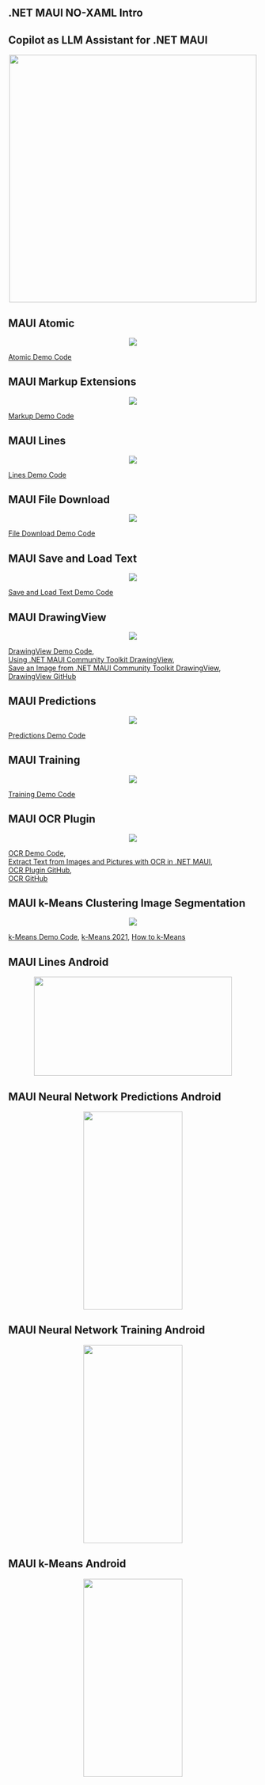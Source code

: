 ## .NET MAUI NO-XAML Intro

## Copilot as LLM Assistant for .NET MAUI  

<p align="center">
  <img src="https://github.com/grensen/maui/blob/main/figures/Copilot.png" height = 500, width = 500>
</p>

## MAUI Atomic  

<p align="center">
  <img src="https://github.com/grensen/maui/blob/main/figures/maui_atomic_code.png">
</p>

[Atomic Demo Code](https://github.com/grensen/maui/blob/main/code/maui_atomic.cs)

## MAUI Markup Extensions

<p align="center">
  <img src="https://github.com/grensen/maui/blob/main/figures/maui_markup_demo.png">
</p>

[Markup Demo Code](https://github.com/grensen/maui/blob/main/code/maui_markup_demo.cs)

## MAUI Lines

<p align="center">
  <img src="https://github.com/grensen/maui/blob/main/figures/maui_lines.png">
</p>

[Lines Demo Code](https://github.com/grensen/maui/blob/main/code/maui_lines.cs)

## MAUI File Download

<p align="center">
  <img src="https://github.com/grensen/maui/blob/main/figures/maui_file_download.png">
</p>

[File Download Demo Code](https://github.com/grensen/maui/blob/main/code/maui_file_download.cs)

## MAUI Save and Load Text

<p align="center">
  <img src="https://github.com/grensen/maui/blob/main/figures/maui_save_and_load_text.png">
</p>

[Save and Load Text Demo Code](https://github.com/grensen/maui/blob/main/code/maui_save_and_load_text.cs)

## MAUI DrawingView

<p align="center">
  <img src="https://github.com/grensen/maui/blob/main/figures/maui_drawView.png">
</p>

[DrawingView Demo Code](https://github.com/grensen/maui/blob/main/code/maui_drawView.cs),  
[Using .NET MAUI Community Toolkit DrawingView](https://www.youtube.com/watch?v=7rw13_a5GR0),  
[Save an Image from .NET MAUI Community Toolkit DrawingView](https://www.youtube.com/watch?v=OB65n17bR98),  
[DrawingView GitHub](https://github.com/jfversluis/MauiDrawingViewSample)  

## MAUI Predictions

<p align="center">
  <img src="https://github.com/grensen/maui/blob/main/figures/maui_predictions.gif">
</p>

[Predictions Demo Code](https://github.com/grensen/maui/blob/main/code/maui_predictions.cs)

## MAUI Training

<p align="center">
  <img src="https://github.com/grensen/maui/blob/main/figures/maui_training.gif">
</p>

[Training Demo Code](https://github.com/grensen/maui/blob/main/code/maui_training.cs)

## MAUI OCR Plugin

<p align="center">
  <img src="https://github.com/grensen/maui/blob/main/figures/maui_ocr.png">
</p>

[OCR Demo Code](https://github.com/grensen/maui/blob/main/code/maui_ocr.cs),  
[Extract Text from Images and Pictures with OCR in .NET MAUI](https://youtu.be/alY_6Qn0_60),  
[OCR Plugin GitHub](https://github.com/kfrancis/ocr),  
[OCR GitHub](https://github.com/jfversluis/MauiOcrPluginSample)  

## MAUI k-Means Clustering Image Segmentation

<p align="center">
  <img src="https://github.com/grensen/maui/blob/main/figures/maui_kmeans.gif">
</p>

[k-Means Demo Code](https://github.com/grensen/maui/blob/main/code/maui_kmeans.cs),
[k-Means 2021](https://github.com/grensen/k-means),
[How to k-Means](https://jamesmccaffrey.wordpress.com/?s=k-means)

## MAUI Lines Android

<p align="center">
  <img src="https://github.com/grensen/maui/blob/main/figures/maui_lines_android.jpg" width="400" height="200">
</p>

## MAUI Neural Network Predictions Android

<p align="center">
  <img src="https://github.com/grensen/maui/blob/main/figures/maui_predictions_android.jpg" width="200" height="400">
</p>

## MAUI Neural Network Training Android

<p align="center">
  <img src="https://github.com/grensen/maui/blob/main/figures/maui_training_android.jpg" width="200" height="400">
</p>

## MAUI k-Means Android

<p align="center">
  <img src="https://github.com/grensen/maui/blob/main/figures/maui_kmeans_android.jpg" width="200" height="400">
</p>



